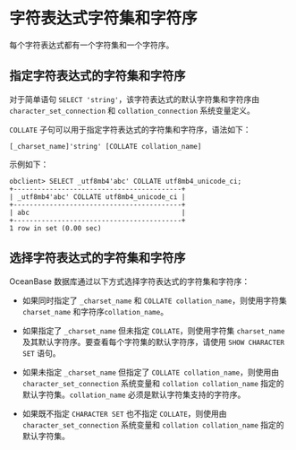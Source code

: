 字符表达式字符集和字符序
=================================

每个字符表达式都有一个字符集和一个字符序。

指定字符表达式的字符集和字符序
------------------------------------

对于简单语句 `SELECT 'string'`，该字符表达式的默认字符集和字符序由 `character_set_connection` 和 `collation_connection` 系统变量定义。

`COLLATE` 子句可以用于指定字符表达式的字符集和字符序，语法如下：

```unknow
[_charset_name]'string' [COLLATE collation_name]
```



示例如下：

```unknow
obclient> SELECT _utf8mb4'abc' COLLATE utf8mb4_unicode_ci;
+------------------------------------------+
| _utf8mb4'abc' COLLATE utf8mb4_unicode_ci |
+------------------------------------------+
| abc                                      |
+------------------------------------------+
1 row in set (0.00 sec)
```



选择字符表达式的字符集和字符序
------------------------------------

OceanBase 数据库通过以下方式选择字符表达式的字符集和字符序：

* 如果同时指定了 `_charset_name` 和 `COLLATE collation_name`，则使用字符集 `charset_name` 和字符序`collation_name`。



* 如果指定了 `_charset_name` 但未指定 `COLLATE`，则使用字符集 `charset_name` 及其默认字符序。要查看每个字符集的默认字符序，请使用 `SHOW CHARACTER SET` 语句。



* 如果未指定 `_charset_name` 但指定了 `COLLATE collation_name`，则使用由 `character_set_connection` 系统变量和 `collation collation_name` 指定的默认字符集。`collation_name` 必须是默认字符集支持的字符序。



* 如果既不指定 `CHARACTER SET` 也不指定 `COLLATE`，则使用由 `character_set_connection` 系统变量和 `collation collation_name` 指定的默认字符集。
